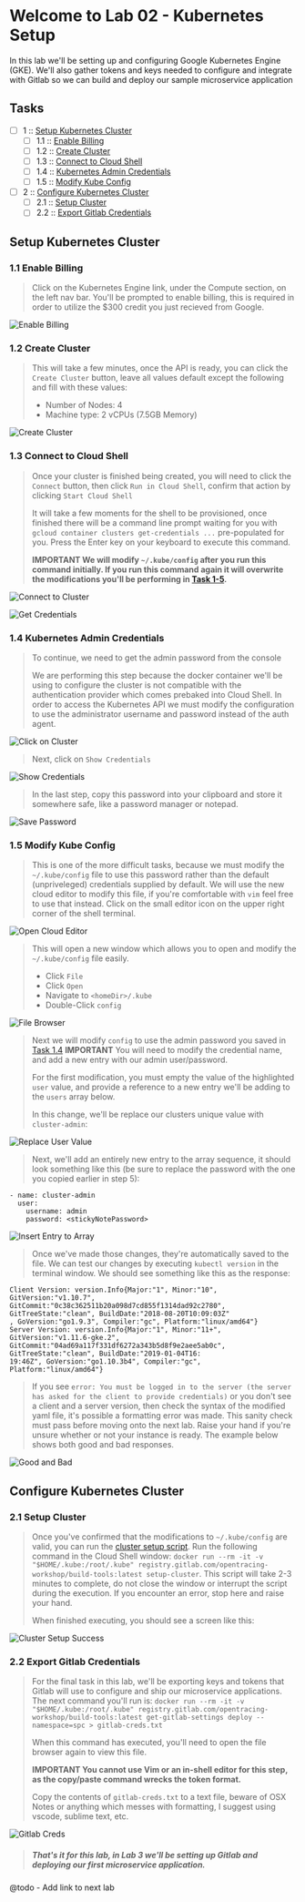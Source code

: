 Welcome to Lab 02 - Kubernetes Setup
===

In this lab we'll be setting up and configuring Google Kubernetes Engine (GKE). We'll also gather tokens and keys needed to configure and integrate with Gitlab so we can build and deploy our sample microservice application

## Tasks

- [ ] 1 :: [Setup Kubernetes Cluster](https://gitlab.com/opentracing-workshop/lab-notes/tree/master/lab-02#setup-kubernetes-cluster)
  - [ ] 1.1 :: [Enable Billing](https://gitlab.com/opentracing-workshop/lab-notes/tree/master/lab-02#11-enable-billing)
  - [ ] 1.2 :: [Create Cluster](https://gitlab.com/opentracing-workshop/lab-notes/tree/master/lab-02#12-create-cluster)
  - [ ] 1.3 :: [Connect to Cloud Shell](https://gitlab.com/opentracing-workshop/lab-notes/tree/master/lab-02#13-connect-to-cloud-shell)
  - [ ] 1.4 :: [Kubernetes Admin Credentials](https://gitlab.com/opentracing-workshop/lab-notes/tree/master/lab-02#14-kubernetes-admin-credentials)
  - [ ] 1.5 :: [Modify Kube Config](https://gitlab.com/opentracing-workshop/lab-notes/tree/master/lab-02#15-modify-kube-config)
- [ ] 2 :: [Configure Kubernetes Cluster](https://gitlab.com/opentracing-workshop/lab-notes/tree/master/lab-02#configure-kubernetes-cluster)
  - [ ] 2.1 :: [Setup Cluster](https://gitlab.com/opentracing-workshop/lab-notes/tree/master/lab-02#21-setup-cluster)
  - [ ] 2.2 :: [Export Gitlab Credentials](https://gitlab.com/opentracing-workshop/lab-notes/tree/master/lab-02#22-export-gitlab-credentials)

Setup Kubernetes Cluster
---

### 1.1 Enable Billing

> Click on the Kubernetes Engine link, under the Compute section, on the left nav bar. You'll be prompted to enable billing, this is required in order to utilize the $300 credit you just recieved from Google.

![Enable Billing](lab-02/images/img01.png)

### 1.2 Create Cluster 

> This will take a few minutes, once the API is ready, you can click the `Create Cluster` button, leave all values default except the following and fill with these values:
> 
> * Number of Nodes: 4
> * Machine type: 2 vCPUs (7.5GB Memory)

![Create Cluster](lab-02/images/img02.png)

### 1.3 Connect to Cloud Shell 

> Once your cluster is finished being created, you will need to click the `Connect` button, then click `Run in Cloud Shell`, confirm that action by clicking `Start Cloud Shell`
> 
> It will take a few moments for the shell to be provisioned, once finished there will be a command line prompt waiting for you with `gcloud container clusters get-credentials ...` pre-populated for you. Press the Enter key on your keyboard to execute this command.
> 
> **IMPORTANT We will modify `~/.kube/config` after you run this command initially. If you run this command again it will overwrite the modifications you'll be performing in [Task 1-5]().**

![Connect to Cluster](lab-02/images/img03.gif)

![Get Credentials](lab-02/images/img04.png)

### 1.4 Kubernetes Admin Credentials

> To continue, we need to get the admin password from the console
> 
> We are performing this step because the docker container we'll be using to configure the cluster is not compatible with the authentication provider which comes prebaked into Cloud Shell. In order to access the Kubernetes API we must modify the configuration to use the administrator username and password instead of the auth agent.

![Click on Cluster](lab-02/images/img05.png)

> Next, click on `Show Credentials`

![Show Credentials](lab-02/images/img05a.png)

> In the last step, copy this password into your clipboard and store it somewhere safe, like a password manager or notepad.

![Save Password](lab-02/images/img05b.png)

### 1.5 Modify Kube Config

> This is one of the more difficult tasks, because we must modify the `~/.kube/config` file to use this password rather than the default (unpriveleged) credentials supplied by default. We will use the new cloud editor to modify this file, if you're comfortable with `vim` feel free to use that instead. Click on the small editor icon on the upper right corner of the shell terminal.

![Open Cloud Editor](lab-02/images/img06.png)

> This will open a new window which allows you to open and modify the `~/.kube/config` file easily.
> * Click `File`
> * Click `Open`
> * Navigate to `<homeDir>/.kube`
> * Double-Click `config`

![File Browser](lab-02/images/img06a.png)

> Next we will modify `config` to use the admin password you saved in [Task 1.4]()
> **IMPORTANT** You will need to modify the credential name, and add a new entry with our admin user/password.
>
> For the first modification, you must empty the value of the highlighted `user` value, and provide a reference to a new entry we'll be adding to the `users` array below.
>
> In this change, we'll be replace our clusters unique value with `cluster-admin`:

![Replace User Value](lab-02/images/img06b.png)

> Next, we'll add an entirely new entry to the array sequence, it should look something like this (be sure to replace the password with the one you copied earlier in step 5):

```
- name: cluster-admin
  user:
    username: admin
    password: <stickyNotePassword>
```

![Insert Entry to Array](lab-02/images/img06c.png)

> Once we've made those changes, they're automatically saved to the file. We can test our changes by executing `kubectl version` in the terminal window. We should see something like this as the response:

```
Client Version: version.Info{Major:"1", Minor:"10", GitVersion:"v1.10.7", GitCommit:"0c38c362511b20a098d7cd855f1314dad92c2780", GitTreeState:"clean", BuildDate:"2018-08-20T10:09:03Z"
, GoVersion:"go1.9.3", Compiler:"gc", Platform:"linux/amd64"}
Server Version: version.Info{Major:"1", Minor:"11+", GitVersion:"v1.11.6-gke.2", GitCommit:"04ad69a117f331df6272a343b5d8f9e2aee5ab0c", GitTreeState:"clean", BuildDate:"2019-01-04T16:
19:46Z", GoVersion:"go1.10.3b4", Compiler:"gc", Platform:"linux/amd64"}
```

> If you see `error: You must be logged in to the server (the server has asked for the client to provide credentials)` or you don't see a client and a server version, then check the syntax of the modified yaml file, it's possible a formatting error was made.
> This sanity check must pass before moving onto the next lab. Raise your hand if you're unsure whether or not your instance is ready. The example below shows both good and bad responses.

![Good and Bad](lab-02/images/img06d.png)

Configure Kubernetes Cluster
---

### 2.1 Setup Cluster

> Once you've confirmed that the modifications to `~/.kube/config` are valid, you can run the [cluster setup script](https://gitlab.com/opentracing-workshop/build-tools/blob/master/bin/setup-cluster). Run the following command in the Cloud Shell window: `docker run --rm -it -v "$HOME/.kube:/root/.kube" registry.gitlab.com/opentracing-workshop/build-tools:latest setup-cluster`. This script will take 2-3 minutes to complete, do not close the window or interrupt the script during the execution. If you encounter an error, stop here and raise your hand.
>
> When finished executing, you should see a screen like this:

![Cluster Setup Success](lab-02/images/img07.png)

### 2.2 Export Gitlab Credentials

> For the final task in this lab, we'll be exporting keys and tokens that Gitlab will use to configure and ship our microservice applications. The next command you'll run is: `docker run --rm -it -v "$HOME/.kube:/root/.kube" registry.gitlab.com/opentracing-workshop/build-tools:latest get-gitlab-settings deploy --namespace=spc > gitlab-creds.txt`
> 
> When this command has executed, you'll need to open the file browser again to view this file.
>
> **IMPORTANT You cannot use Vim or an in-shell editor for this step, as the copy/paste command wrecks the token format.**
>
> Copy the contents of `gitlab-creds.txt` to a text file, beware of OSX Notes or anything which messes with formatting, I suggest using vscode, sublime text, etc.

![Gitlab Creds](lab-02/images/img08.png)

> ##### That's it for this lab, in Lab 3 we'll be setting up Gitlab and deploying our first microservice application.

@todo - Add link to next lab




